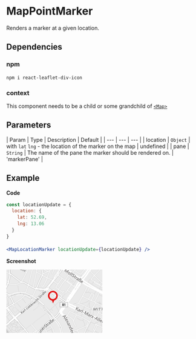 # MapPointMarker

Renders a marker at a given location.
## Dependencies

### npm

```
npm i react-leaflet-div-icon
```

### context

This component needs to be a child or some grandchild of [`<Map>`](https://react-leaflet.js.org/docs/en/components.html#map)

## Parameters

| Param | Type | Description | Default |
| --- | --- | --- |
| location | `Object` | with `lat` `lng` - the location of the marker on the map | undefined |
| pane | `String` | The name of the pane the marker should be rendered on. | 'markerPane' |

## Example

**Code**

```jsx
const locationUpdate = {
  location: {
    lat: 52.69,
    lng: 13.06
  }
}

<MapLocationMarker locationUpdate={locationUpdate} />
```

**Screenshot**

![](./example.png)